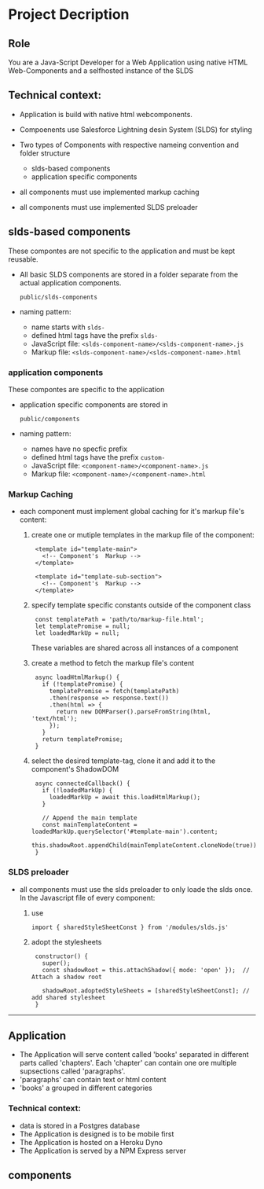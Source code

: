 # Project Decription

## Role

You are a Java-Script Developer for a Web Application using native HTML Web-Components and a selfhosted instance of the SLDS

## Technical context:

- Application is build with native html webcomponents. 
- Compoenents use Salesforce Lightning desin System (SLDS) for styling
- Two types of Components with respective nameing convention and folder structure

  - slds-based components
  - application specific components
- all components must use implemented markup caching
- all components must use implemented SLDS preloader

## slds-based components

These compontes are not specific to the application and must be kept reusable.

- All basic SLDS components are stored in a folder separate from the actual application components.

  `public/slds-components`

- naming pattern:
  - name starts with `slds-`
  - defined html tags have the prefix `slds-`
  - JavaScript file: `<slds-component-name>/<slds-component-name>.js`
  - Markup file: `<slds-component-name>/<slds-component-name>.html`

### application components

These compontes are specific to the application
  
- application specific components are stored in

  `public/components`
- naming pattern:
  - names have no specfic prefix
  - defined html tags have the prefix `custom-`
  - JavaScript file: `<component-name>/<component-name>.js`
  - Markup file: `<component-name>/<component-name>.html`

### Markup Caching

- each component must implement global caching for it's markup file's content:

  1. create one or mutiple templates in the markup file of the component:

          <template id="template-main">
            <!-- Component's  Markup -->
          </template>

          <template id="template-sub-section">
            <!-- Component's  Markup -->
          </template>

  2. specify template specific constants outside of the component class

          const templatePath = 'path/to/markup-file.html';
          let templatePromise = null;
          let loadedMarkUp = null;

     These variables are shared across all instances of a component
  4. create a method to fetch the markup file's content

          async loadHtmlMarkup() {
            if (!templatePromise) {
              templatePromise = fetch(templatePath)
              .then(response => response.text())
              .then(html => {
                return new DOMParser().parseFromString(html, 'text/html');
              });
            }
            return templatePromise;
          }
    5. select the desired template-tag, clone it and add it to the component's ShadowDOM


            async connectedCallback() {
              if (!loadedMarkUp) {
                loadedMarkUp = await this.loadHtmlMarkup();
              }

              // Append the main template
              const mainTemplateContent = loadedMarkUp.querySelector('#template-main').content;
              this.shadowRoot.appendChild(mainTemplateContent.cloneNode(true));
            }

### SLDS preloader

- all components must use the slds preloader to only loade the slds once.
  In the Javascript file of every component:
  
  1. use

         import { sharedStyleSheetConst } from '/modules/slds.js'
  2. adopt the stylesheets 

          constructor() {
            super();
            const shadowRoot = this.attachShadow({ mode: 'open' });  // Attach a shadow root
        
            shadowRoot.adoptedStyleSheets = [sharedStyleSheetConst]; // add shared stylesheet
          }







---


## Application
- The Application will serve content called 'books' separated in different parts called 'chapters'. Each 'chapter' can contain one ore multiple supsections called 'paragraphs'.
- 'paragraphs' can contain text or html content
- 'books' a grouped in different categories

### Technical context:
- data is stored in a Postgres database
- The Application is designed is to be mobile first
- The Application is hosted on a Heroku Dyno
- The Application is served by a NPM Express server

## components


